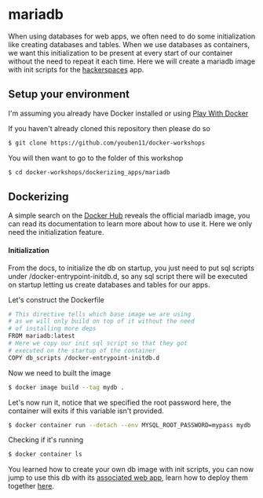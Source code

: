 # mariadb

When using databases for web apps, we often need to do some initialization like creating databases and tables. When we use databases as containers, we want this initialization to be present at every start of our container without the need to repeat it each time. Here we will create a mariadb image with init scripts for the [hackerspaces](/hackerspaces) app.

## Setup your environment

I'm assuming you already have Docker installed or using [Play With Docker](https://labs.play-with-docker.com/)

If you haven't already cloned this repository then please do so

```bash
$ git clone https://github.com/youben11/docker-workshops
```

You will then want to go to the folder of this workshop

```bash
$ cd docker-workshops/dockerizing_apps/mariadb
```

## Dockerizing

A simple search on the [Docker Hub](https://hub.docker.com/) reveals the official mariadb image, you can read its documentation to learn more about how to use it. Here we only need the initialization feature.

#### Initialization

From the docs, to initialize the db on startup, you just need to put sql scripts under /docker-entrypoint-initdb.d, so any sql script there will be executed on startup letting us create databases and tables for our apps.

Let's construct the Dockerfile

```bash
# This directive tells which base image we are using
# as we will only build on top of it without the need
# of installing more deps
FROM mariadb:latest
# Here we copy our init sql script so that they got
# executed on the startup of the container
COPY db_scripts /docker-entrypoint-initdb.d
```

Now we need to built the image

```bash
$ docker image build --tag mydb .
```

Let's now run it, notice that we specified the root password here, the container will exits if this variable isn't provided.

```bash
$ docker container run --detach --env MYSQL_ROOT_PASSWORD=mypass mydb
```

Checking if it's running

```bash
$ docker container ls
```

You learned how to create your own db image with init scripts, you can now jump to use this db with its [associated web app](../hackerspaces), learn how to deploy them together [here](../DockerComposeWebApp.md).
